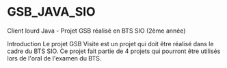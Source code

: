 # GSB_JAVA_SIO
Client lourd Java - Projet GSB  réalisé en BTS SIO (2ème année)

Introduction
Le projet GSB Visite est un projet qui doit être réalisé dans le cadre du BTS SIO.
Ce projet fait partie de 4 projets qui pourront être utilisés lors de l'oral de l'examen du BTS.
